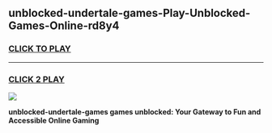 
## unblocked-undertale-games-Play-Unblocked-Games-Online-rd8y4
<h3>
<a href="https://premium76.site?title=unblocked-undertale-games&ref=24A">CLICK TO PLAY</a></h3>
<hr>

<h3>
<a href="https://premium76.site?title=unblocked-undertale-games&ref=24A">CLICK 2 PLAY</a>
  
</h3>

<a href="https://premium76.site?title=unblocked-undertale-games&ref=24A"><img src="https://clearcache.store/games.png"></a>


**unblocked-undertale-games games unblocked: Your Gateway to Fun and Accessible Online Gaming**
